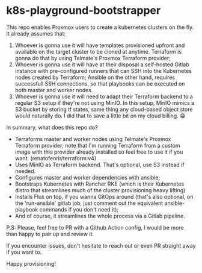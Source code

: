# k8s-playground-bootstrapper

This repo enables Proxmox users to create a kubernetes clusters on the fly. It already assumes that:

1. Whoever is gonna use it will have templates provisioned upfront and available on the target cluster to be cloned at anytime. Terraform is gonna do that by using Telmate's Proxmox Terraform provider;
2. Whoever is gonna use it will have at their disposal a self-hosted Gitlab instance with pre-configured runners that can SSH into the Kubernetes nodes created by Terraform; Ansible on the other hand, requires successfull SSH connections, so that playbooks can be executed on both master and worker nodes.
3. Whoever is gonna use it will need to adapt their Terraform backend to a regular S3 setup if they're not using MinIO. In this setup, MinIO mimics a S3 bucket by storing tf states, same thing
any cloud-based object store would naturally do. I did that to save a little bit on my cloud billing. 😁


In summary, what does this repo do?

- Terraforms master and worker nodes using Telmate's Proxmox Terraform provider; note that I'm running Terraform from a custom image with this provider already installed
so feel free to use it if you want. (renatofenrir/terraform:v4)
- Uses MinIO as Terraform backend. That's optional, use S3 instead if needed.
- Configures master and worker dependencies with ansible;
- Bootstraps Kubernetes with Rancher RKE (which is their Kubernetes distro that streamlines much of the cluster provisioning heavy lifting)
- Installs Flux on top, if you wanna GitOps around (that's also optional, on the 'run-ansible' gitlab job, just comment out 
the equivalent ansible-playbook commands if you don't need it);
- And of course, it streamlines the whole process via a Gitlab pipeline.

P.S: Please, feel free to PR with a Github Action config, I would be more than happy to pair up and review it.


If you encounter issues, don't hesitate to reach out or even PR straight away if you want to.


Happy provisioning!